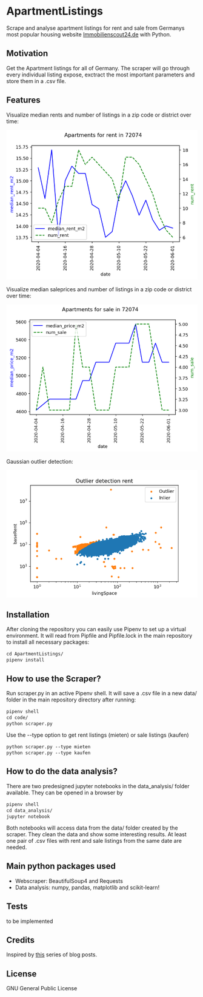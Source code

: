 # ApartmentListings
Scrape and analyse apartment listings for rent and sale from Germanys most popular housing website [Immobilienscout24.de](https://www.immobilienscout24.de/) with Python.

## Motivation
Get the Apartment listings for all of Germany. The scraper will go through every individual listing expose, exctract the most important parameters and store them in a .csv file.

## Features
Visualize median rents and number of listings in a zip code or district over time:

![](data_analysis/rent_timeseries_plot.png)

Visualize median saleprices and number of listings in a zip code or district over time:

![](data_analysis/sale_timeseries_plot.png)

Gaussian outlier detection:

![](data_analysis/rent_outlier.png)

## Installation
After cloning the repository you can easily use Pipenv to set up a virtual environment. It will read from Pipfile and Pipfile.lock in the main repository to install all necessary packages:
```
cd ApartmentListings/
pipenv install
```

## How to use the Scraper?
Run scraper.py in an active Pipenv shell. It will save a .csv file in a new data/ folder in the main repository directory after running:
```
pipenv shell
cd code/
python scraper.py
```
Use the --type option to get rent listings (mieten) or sale listings (kaufen)
```
python scraper.py --type mieten
python scraper.py --type kaufen
```

## How to do the data analysis?
There are two predesigned jupyter notebooks in the data_analysis/ folder available. They can be opened in a browser by
```
pipenv shell
cd data_analysis/
jupyter notebook
```
Both notebooks will access data from the data/ folder created by the scraper. They clean the data and show some interesting results. At least one pair of .csv files with rent and sale listings from the same date are needed.

## Main python packages used
 - Webscraper: BeautifulSoup4 and Requests
 - Data analysis: numpy, pandas, matplotlib and scikit-learn!

## Tests
to be implemented

## Credits
Inspired by [this](https://statisquo.de/2017/11/16/immobilienscout24-mining-teil-1-worum-geht-es/) series of blog posts.

## License
GNU General Public License
